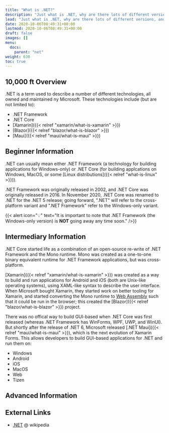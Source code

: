 ```yaml
---
title: "What is .NET?"
description: "Just what is .NET, why are there lots of different versions, and what can developers do with it?"
lead: "Just what is .NET, why are there lots of different versions, and what can developers do with it?"
date: 2020-10-06T08:49:31+00:00
lastmod: 2020-10-06T08:49:31+00:00
draft: false
images: []
menu:
  docs:
    parent: "net"
weight: 630
toc: true
---
```


## 10,000 ft Overview

.NET is a term used to describe a number of different technologies, all owned and maintained ny Microsoft. These technologies include (but are not limited to):

- .NET Framework
- .NET Core
- [Xamarin]({{< relref "xamarin/what-is-xamarin" >}})
- [Blazor]({{< relref "blazor/what-is-blazor" >}})
- [Maui]({{< relref "maui/what-is-maui" >}})

## Beginner Information

.NET can usually mean either .NET Framework (a technology for building applications for Windows-only) or .NET Core (for building applcations on Windows, MacOS, or some [Linux distributions]({{< relref  "what-is-linux" >}})).

.NET Framework was originally released in 2002, and .NET Core was originally released in 2016. In November 2020, .NET Core was renamed to .NET for the .NET 5 release; going forward, ".NET" will refer to the cross-platform variant and ".NET Framework" refer to the Windows-only variant.

{{< alert icon="💡" text="It is important to note that .NET Framework (the Windows-only version) is **NOT** going away any time soon." />}}

## Intermediary Information

.NET Core started life as a combination of an open-source re-write of .NET Framework and the Mono runtime. Mono was created as a one-to-one binary equivalent runtime for .NET Framework applications, but was cross-platform.

[Xamarin]({{< relref "xamarin/what-is-xamarin" >}}) was created as a way to build and run applications for Android and iOS (both are Unix-like operating systems), using XAML-like syntax to describe the user interface. When Microsoft bought Xamarin, they started work on better tooling for Xamarin, and started converting the Mono runtime to [Web Assembly](https://webassembly.org/) such that it could be run in the browser; this created the [Blazor]({{< relref "blazor/what-is-blazor" >}}) project.

There was no offical way to build GUI-based when .NET Core was first released (whereas .NET Framework has WinForms, WPF, UWP, and WinUI). But shortly after the release of .NET 6, Microsoft released [.NET Maui]({{< relref "maui/what-is-maui" >}}), which is the next evolution of Xamarin Forms. This allows developers to build GUI-based applications for .NET and run them on:

- Windows
- Android
- iOS
- MacOS
- Web
- Tizen

## Advanced Information

## External Links

- [.NET](https://en.wikipedia.org/wiki/.NET) @ wikipedia
